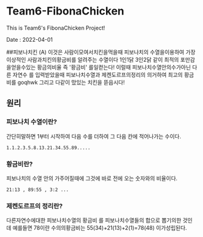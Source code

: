 # Team6-FibonaChicken

This is Team6's FibonaChicken Project!

Date : 2022-04-01

##피보나치킨 (A)
이것은 사람이모여서치킨을먹을때
피보나치의 수열을이용하여 가장이상적인 사람과치킨의황금비를 알려주는 수열이다
1인1닭 3인2닭 같이 최적의 포만감을얻을수있는 황금의비율 즉 '황금비' 를일컫는다!
이럴때 피보나치수열안의수가아닌 다른 자연수 를 입력받았을때 피보나치수열과
제켄도르프의정리의 의거하여 최고의 황금비를 goqhwk
그리고 다같이 맜있는 치킨을 뜯읍시다!

## 원리

### 피보나치 수열이란?
간단히말하면 1부터 시작하여 다음 수를 더하여 그 다음 칸에 적어나가는 수이다.
```
1.1.2.3.5.8.13.21.34.55.89.....
```

### 황금비란?
피보나치의 수열 안의 가주어질때에 그것에 바로 전에 오는 숫자와의 비율이다.
```
21:13 , 89:55 , 3:2 ...
```

### 제켄도르프의 정리란?
다른자연수에대한 피보나치수열의 황금비 를 피보나치수열들의 합으로 뽑기의한 것인데
예를들면 78이란 수의의황금비는 55(34)+21(13)+2(1)=78(48) 이가성립된다.
